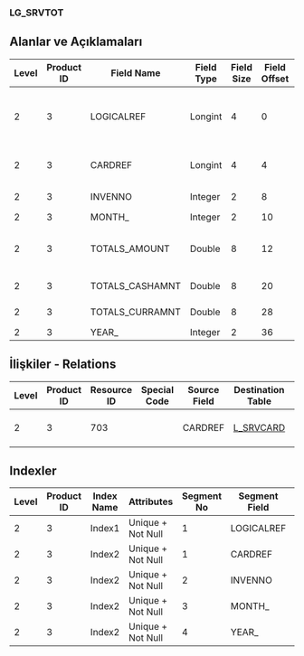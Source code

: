 ### LG_SRVTOT

## Alanlar ve Açıklamaları

**Level**|**Product ID**|**Field Name**|**Field Type**|**Field Size**|**Field Offset**|**Türkçe Açıklama**|**Expression**
-----|-----|-----|-----|-----|-----|-----|-----
2|3|LOGICALREF|Longint|4|0|Aylık Hizmet Toplamları Log. Ref.|Monthly Service Totals Logical Reference
2|3|CARDREF|Longint|4|4|Hizmet Kartı SRVCARD|SRVCARD LOGICALREF
2|3|INVENNO|Integer|2|8|Ambar Numarası|Warehouse Number
2|3|MONTH_|Integer|2|10|Ay|Month
2|3|TOTALS_AMOUNT|Double|8|12|Alınan / Verilen Hizmet Miktarı|Purchased / Sold Service Quantity
2|3|TOTALS_CASHAMNT|Double|8|20|Toplam (TRL)|Total (TRL)
2|3|TOTALS_CURRAMNT|Double|8|28|Toplam (RD)|Total (Rd)
2|3|YEAR_|Integer|2|36|Yıl|Year

## İlişkiler - Relations

**Level**|**Product ID**|**Resource ID**|**Special Code**|**Source Field**|**Destination Table**|**Destination Field**|**Relation Type**|**Extra Condition**
-----|-----|-----|-----|-----|-----|-----|-----|-----
2|3|703||CARDREF|[L_SRVCARD](../LG_SRVCARD "L_SRVCARD")|LOGICALREF|one-to-many|

## Indexler

**Level**|**Product ID**|**Index Name**|**Attributes**|**Segment No**|**Segment Field**|**Sense**
-----|-----|-----|-----|-----|-----|-----
2|3|Index1|Unique + Not Null|1|LOGICALREF|Ascending
2|3|Index2|Unique + Not Null|1|CARDREF|Ascending
2|3|Index2|Unique + Not Null|2|INVENNO|Ascending
2|3|Index2|Unique + Not Null|3|MONTH_|Ascending
2|3|Index2|Unique + Not Null|4|YEAR_|Ascending
